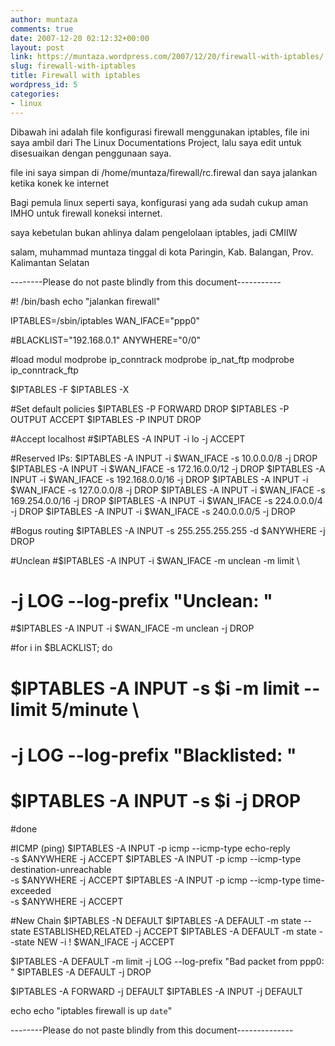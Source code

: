 ```yaml
---
author: muntaza
comments: true
date: 2007-12-20 02:12:32+00:00
layout: post
link: https://muntaza.wordpress.com/2007/12/20/firewall-with-iptables/
slug: firewall-with-iptables
title: Firewall with iptables
wordpress_id: 5
categories:
- linux
---
```


Dibawah ini adalah file konfigurasi firewall menggunakan iptables,
file ini saya ambil dari The Linux Documentations Project, lalu saya
edit untuk disesuaikan dengan penggunaan saya.

file ini saya simpan di /home/muntaza/firewall/rc.firewal  dan saya jalankan ketika konek ke internet

Bagi pemula linux seperti saya, konfigurasi yang ada sudah cukup aman IMHO
untuk firewall koneksi internet.

saya kebetulan bukan ahlinya dalam pengelolaan iptables, jadi
CMIIW

salam,
muhammad muntaza
tinggal di kota Paringin, Kab. Balangan, Prov. Kalimantan Selatan

--------Please do not paste blindly from this document-----------

#! /bin/bash
echo "jalankan firewall"

IPTABLES=/sbin/iptables
WAN_IFACE="ppp0"

#BLACKLIST="192.168.0.1"
ANYWHERE="0/0"

#load modul
modprobe ip_conntrack
modprobe ip_nat_ftp
modprobe ip_conntrack_ftp

$IPTABLES -F
$IPTABLES -X

#Set default policies
$IPTABLES -P FORWARD DROP
$IPTABLES -P OUTPUT ACCEPT
$IPTABLES -P INPUT DROP

#Accept localhost
#$IPTABLES -A INPUT -i lo -j ACCEPT

#Reserved IPs:
$IPTABLES -A INPUT -i $WAN_IFACE -s 10.0.0.0/8 -j DROP
$IPTABLES -A INPUT -i $WAN_IFACE -s 172.16.0.0/12 -j DROP
$IPTABLES -A INPUT -i $WAN_IFACE -s 192.168.0.0/16 -j DROP
$IPTABLES -A INPUT -i $WAN_IFACE -s 127.0.0.0/8 -j DROP
$IPTABLES -A INPUT -i $WAN_IFACE -s 169.254.0.0/16 -j DROP
$IPTABLES -A INPUT -i $WAN_IFACE -s 224.0.0.0/4 -j DROP
$IPTABLES -A INPUT -i $WAN_IFACE -s 240.0.0.0/5 -j DROP

#Bogus routing
$IPTABLES -A INPUT -s 255.255.255.255 -d $ANYWHERE -j DROP

#Unclean
#$IPTABLES -A INPUT -i $WAN_IFACE -m unclean -m limit \
# -j LOG --log-prefix "Unclean: "
#$IPTABLES -A INPUT -i $WAN_IFACE -m unclean -j DROP

#for i in $BLACKLIST; do
# $IPTABLES -A INPUT -s $i -m limit --limit 5/minute \
# -j LOG --log-prefix "Blacklisted: "
# $IPTABLES -A INPUT -s $i -j DROP
#done

#ICMP (ping)
$IPTABLES -A INPUT -p icmp --icmp-type echo-reply \
-s $ANYWHERE -j ACCEPT
$IPTABLES -A INPUT -p icmp --icmp-type destination-unreachable \
-s $ANYWHERE -j ACCEPT
$IPTABLES -A INPUT -p icmp --icmp-type time-exceeded \
-s $ANYWHERE -j ACCEPT

#New Chain
$IPTABLES -N DEFAULT
$IPTABLES -A DEFAULT -m state --state ESTABLISHED,RELATED -j ACCEPT
$IPTABLES -A DEFAULT -m state --state NEW -i ! $WAN_IFACE -j ACCEPT

$IPTABLES -A DEFAULT -m limit -j LOG --log-prefix "Bad packet from ppp0: "
$IPTABLES -A DEFAULT -j DROP

$IPTABLES -A FORWARD -j DEFAULT
$IPTABLES -A INPUT -j DEFAULT

echo
echo "iptables firewall is up `date`"


--------Please do not paste blindly from this document--------------
